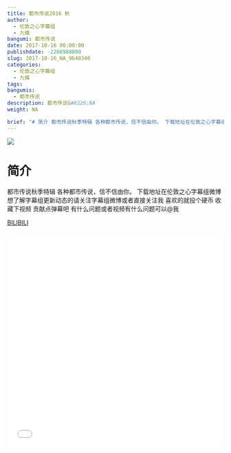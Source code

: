 ```yaml
---
title: 都市传说2016 秋
author: 
  - 伦敦之心字幕组
  - 九條
bangumi: 都市传说
date: 2017-10-16 00:00:00
publishdate: -2208988800
slug: 2017-10-16_NA_9640340
categories: 
  - 伦敦之心字幕组
  - 九條
tags: 
bangumis: 
  - 都市传说
description: 都市传说&#8226;NA
weight: NA

brief: "# 简介 都市传说秋季特辑 各种都市传说，信不信由你。 下载地址在伦敦之心字幕组微博 想了解字幕组更新动态的请关注字幕组微博或者直接关注我 喜欢的就投个硬币 收藏下视频 贡献点弹幕吧 有什么问题或者视频有什么问题可以@我"
---
```


![](https://i.imgur.com/jgin132.jpg)

# 简介  
都市传说秋季特辑 各种都市传说，信不信由你。 
下载地址在伦敦之心字幕组微博 想了解字幕组更新动态的请关注字幕组微博或者直接关注我 喜欢的就投个硬币 收藏下视频 贡献点弹幕吧
有什么问题或者视频有什么问题可以@我

  [BILIBILI](https://www.bilibili.com/video/av9640340/)


<div class="vcontainer">  <iframe class='video' src="//www.bilibili.com/blackboard/player.html?aid=9640340" width="100%" height="500" frameborder="0" allowfullscreen="allowfullscreen"></iframe></div>
